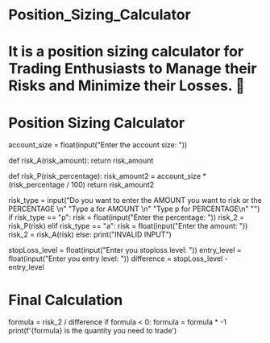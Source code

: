 # Position_Sizing_Calculator
# It is a position sizing calculator for Trading Enthusiasts  to Manage their Risks and Minimize their Losses. 🤑
# Position Sizing Calculator
account_size = float(input("Enter the account size: "))


def risk_A(risk_amount):
    return risk_amount


def risk_P(risk_percentage):
    risk_amount2 = account_size * (risk_percentage / 100)
    return risk_amount2


risk_type = input("Do you want to enter the AMOUNT you want to risk or the PERCENTAGE \n"
                  "Type a for AMOUNT \n"
                  "Type p for PERCENTAGE\n"
                  "")
if risk_type == "p":
    risk = float(input("Enter the percentage: "))
    risk_2 = risk_P(risk)
elif risk_type == "a":
    risk = float(input("Enter the amount: "))
    risk_2 = risk_A(risk)
else:
    print("INVALID INPUT")

stopLoss_level = float(input("Enter you stoploss level: "))
entry_level = float(input("Enter you entry level: "))
difference = stopLoss_level - entry_level

# Final Calculation
formula = risk_2 / difference
if formula < 0:
    formula = formula * -1
print(f'{formula} is the quantity you need to trade')
